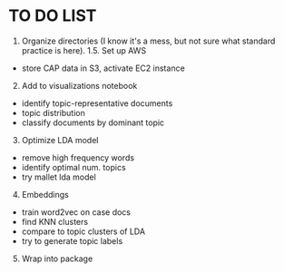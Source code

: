 # TO DO LIST 

1. Organize directories (I know it's a mess, but not sure what standard practice is here). 
1.5. Set up AWS 
  * store CAP data in S3, activate EC2 instance
2. Add to visualizations notebook 
  * identify topic-representative documents 
  * topic distribution
  * classify documents by dominant topic 
3. Optimize LDA model 
  * remove high frequency words 
  * identify optimal num. topics 
  * try mallet lda model 
4. Embeddings 
  * train word2vec on case docs 
  * find KNN clusters 
  * compare to topic clusters of LDA 
  * try to generate topic labels 
5. Wrap into package 
